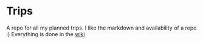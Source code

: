 # Trips
A repo for all my planned trips. I like the markdown and availability of a repo :)
Everything is done in the [wiki](https://github.com/OliverRC/trips/wiki)
